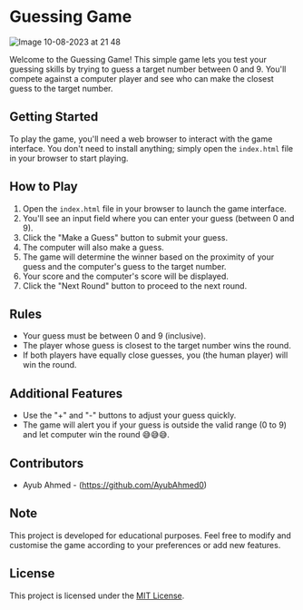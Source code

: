 # Guessing Game
![Image 10-08-2023 at 21 48](https://github.com/AyubAhmed0/Guessing-Game/assets/97361664/27b61250-9208-477c-b5b3-457bbf226cb9)

Welcome to the Guessing Game! This simple game lets you test your guessing skills by trying to guess a target number between 0 and 9. You'll compete against a computer player and see who can make the closest guess to the target number.

## Getting Started

To play the game, you'll need a web browser to interact with the game interface. You don't need to install anything; simply open the `index.html` file in your browser to start playing.

## How to Play

1. Open the `index.html` file in your browser to launch the game interface.
2. You'll see an input field where you can enter your guess (between 0 and 9).
3. Click the "Make a Guess" button to submit your guess.
4. The computer will also make a guess.
5. The game will determine the winner based on the proximity of your guess and the computer's guess to the target number.
6. Your score and the computer's score will be displayed.
7. Click the "Next Round" button to proceed to the next round.

## Rules

- Your guess must be between 0 and 9 (inclusive).
- The player whose guess is closest to the target number wins the round.
- If both players have equally close guesses, you (the human player) will win the round.

## Additional Features
- Use the "+" and "-" buttons to adjust your guess quickly.
- The game will alert you if your guess is outside the valid range (0 to 9) and let computer win the round 😅😅😅.

## Contributors

- Ayub Ahmed - (https://github.com/AyubAhmed0)

## Note

This project is developed for educational purposes. Feel free to modify and customise the game according to your preferences or add new features.

## License

This project is licensed under the [MIT License](LICENSE).
